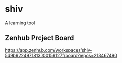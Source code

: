 # shiv
A learning tool

## Zenhub Project Board
https://app.zenhub.com/workspaces/shiv-5d9b9224971813000159127f/board?repos=213467490
